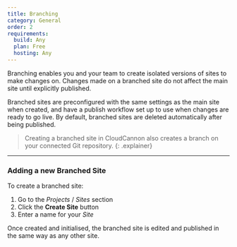 ```yaml
---
title: Branching
category: General
order: 2
requirements:
  build: Any
  plan: Free
  hosting: Any
---
```


Branching enables you and your team to create isolated versions of sites to make changes on.
Changes made on a branched site do not affect the main site until explicitly published.

Branched sites are preconfigured with the same settings as the main site when created, and have a publish workflow set up to use when changes are ready to go live.
By default, branched sites are deleted automatically after being published.

> Creating a branched site in CloudCannon also creates a branch on your connected Git repository.
{: .explainer}

***

### Adding a new Branched Site

To create a branched site:

1. Go to the *Projects* / *Sites* section
2. Click the **Create Site** button
3. Enter a name for your *Site*

Once created and initialised, the branched site is edited and published in the same way as any other site.
